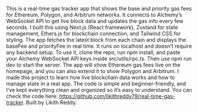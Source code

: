 This is a real-time gas tracker app that shows the base and priority gas fees for Ethereum, Polygon, and Arbitrum networks. It connects to Alchemy’s WebSocket API to get live block data and updates the gas info every few seconds. I built this using Next.js (React framework), Zustand for state management, Ethers.js for blockchain connection, and Tailwind CSS for styling. The app fetches the latest block from each chain and displays the baseFee and priorityFee in real time. It runs on localhost and doesn’t require any backend setup. To use it, clone the repo, run npm install, and paste your Alchemy WebSocket API keys inside src/utils/rpc.ts. Then use npm run dev to start the server. The app will show Ethereum gas fees live on the homepage, and you can also extend it to show Polygon and Arbitrum. I made this project to learn how live blockchain data works and how to manage state in a real app. The code is simple and beginner-friendly, and I’ve kept everything clean and organized so it’s easy to understand. You can check the code here: https://github.com/likithreddy79/real-time-gas-tracker. Built by Likith Reddy.
